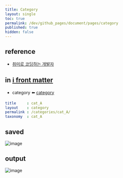 ```yaml
---
title: Category
layout: single
toc: true
permalink: /dev/github_pages/document/pages/category
published: true
hidden: false
---
```


<head>
  <base target="_blank">
</head>



## reference

- [취미로 코딩하는 개발자](https://devinlife.com/howto%20github%20pages/category-tag/#4-category-%EB%93%B1%EB%A1%9D%ED%95%98%EA%B8%B0)



## in [ℹ️ front matter](/dev/github_pages/front_matter/scope)

- category ⬅️ [category](/dev/github_pages/view/layout#category)

```yml
title     : cat_A
layout    : category
permalink : /categories/cat_A/
taxonomy  : cat_A
```



## saved

![image](https://user-images.githubusercontent.com/92285528/143070554-1f1b6e95-87bb-4d5a-a2b7-5ed649875b03.png)



## output

![image](https://user-images.githubusercontent.com/92285528/144614261-fd851385-5cef-4aa9-896e-fd06355d4c62.png)
